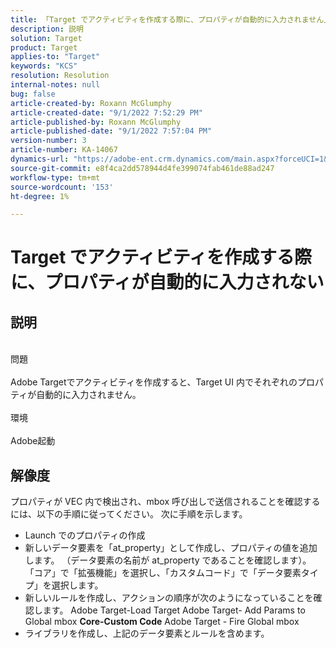 ```yaml
---
title: 「Target でアクティビティを作成する際に、プロパティが自動的に入力されません」
description: 説明
solution: Target
product: Target
applies-to: "Target"
keywords: "KCS"
resolution: Resolution
internal-notes: null
bug: false
article-created-by: Roxann McGlumphy
article-created-date: "9/1/2022 7:52:29 PM"
article-published-by: Roxann McGlumphy
article-published-date: "9/1/2022 7:57:04 PM"
version-number: 3
article-number: KA-14067
dynamics-url: "https://adobe-ent.crm.dynamics.com/main.aspx?forceUCI=1&pagetype=entityrecord&etn=knowledgearticle&id=80b37b96-2f2a-ed11-9db1-002248086a27"
source-git-commit: e8f4ca2dd578944d4fe399074fab461de88ad247
workflow-type: tm+mt
source-wordcount: '153'
ht-degree: 1%

---
```


# Target でアクティビティを作成する際に、プロパティが自動的に入力されない

## 説明

<br>問題<br><br>
Adobe Targetでアクティビティを作成すると、Target UI 内でそれぞれのプロパティが自動的に入力されません。
<br><br>環境<br><br>
Adobe起動


## 解像度


プロパティが VEC 内で検出され、mbox 呼び出しで送信されることを確認するには、以下の手順に従ってください。 次に手順を示します。

- Launch でのプロパティの作成
- 新しいデータ要素を「at_property」として作成し、プロパティの値を追加します。 （データ要素の名前が at_property であることを確認します）。 「コア」で「拡張機能」を選択し、「カスタムコード」で「データ要素タイプ」を選択します。
- 新しいルールを作成し、アクションの順序が次のようになっていることを確認します。 Adobe Target-Load Target Adobe Target- Add Params to Global mbox  <b>Core-Custom Code</b>  Adobe Target - Fire Global mbox
- ライブラリを作成し、上記のデータ要素とルールを含めます。



